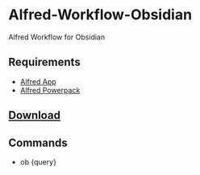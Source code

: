 # Alfred-Workflow-Obsidian
Alfred Workflow for Obsidian

## Requirements
* [Alfred App](https://www.alfredapp.com)
* [Alfred Powerpack](https://www.alfredapp.com/powerpack/)

## [Download](https://github.com/asktao/Alfred-Workflow-Obsidian/releases/latest)

## Commands
* ob {query}

